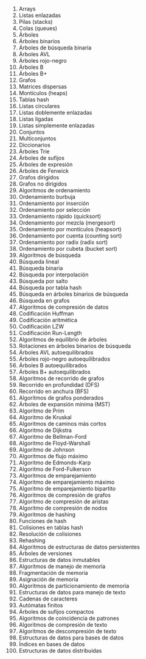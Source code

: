 1. Arrays
2. Listas enlazadas
3. Pilas (stacks)
4. Colas (queues)
5. Árboles
6. Árboles binarios
7. Árboles de búsqueda binaria
8. Árboles AVL
9. Árboles rojo-negro
10. Árboles B
11. Árboles B+ 
12. Grafos
13. Matrices dispersas
14. Montículos (heaps)
15. Tablas hash
16. Listas circulares
17. Listas doblemente enlazadas
18. Listas ligadas
19. Listas simplemente enlazadas
20. Conjuntos
21. Multiconjuntos
22. Diccionarios
23. Árboles Trie
24. Árboles de sufijos
25. Árboles de expresión
26. Árboles de Fenwick
27. Grafos dirigidos
28. Grafos no dirigidos
29. Algoritmos de ordenamiento
30. Ordenamiento burbuja
31. Ordenamiento por inserción
32. Ordenamiento por selección
33. Ordenamiento rápido (quicksort)
34. Ordenamiento por mezcla (mergesort)
35. Ordenamiento por montículos (heapsort)
36. Ordenamiento por cuenta (counting sort)
37. Ordenamiento por radix (radix sort)
38. Ordenamiento por cubeta (bucket sort)
39. Algoritmos de búsqueda
40. Búsqueda lineal
41. Búsqueda binaria
42. Búsqueda por interpolación
43. Búsqueda por salto
44. Búsqueda por tabla hash
45. Búsqueda en árboles binarios de búsqueda
46. Búsqueda en grafos
47. Algoritmos de compresión de datos
48. Codificación Huffman
49. Codificación aritmética
50. Codificación LZW
51. Codificación Run-Length
52. Algoritmos de equilibrio de árboles
53. Rotaciones en árboles binarios de búsqueda
54. Árboles AVL autoequilibrados
55. Árboles rojo-negro autoequilibrados
56. Árboles B autoequilibrados
57. Árboles B+ autoequilibrados
58. Algoritmos de recorrido de grafos
59. Recorrido en profundidad (DFS)
60. Recorrido en anchura (BFS)
61. Algoritmos de grafos ponderados
62. Árboles de expansión mínima (MST)
63. Algoritmo de Prim
64. Algoritmo de Kruskal
65. Algoritmos de caminos más cortos
66. Algoritmo de Dijkstra
67. Algoritmo de Bellman-Ford
68. Algoritmo de Floyd-Warshall
69. Algoritmo de Johnson
70. Algoritmos de flujo máximo
71. Algoritmo de Edmonds-Karp
72. Algoritmo de Ford-Fulkerson
73. Algoritmos de emparejamiento
74. Algoritmo de emparejamiento máximo
75. Algoritmo de emparejamiento bipartito
76. Algoritmos de compresión de grafos
77. Algoritmo de compresión de aristas
78. Algoritmo de compresión de nodos
79. Algoritmos de hashing
80. Funciones de hash
81. Colisiones en tablas hash
82. Resolución de colisiones
83. Rehashing
84. Algoritmos de estructuras de datos persistentes
85. Árboles de versiones
86. Estructuras de datos inmutables
87. Algoritmos de manejo de memoria
88. Fragmentación de memoria
89. Asignación de memoria
90. Algoritmos de particionamiento de memoria
91. Estructuras de datos para manejo de texto
92. Cadenas de caracteres
93. Autómatas finitos
94. Árboles de sufijos compactos
95. Algoritmos de coincidencia de patrones
96. Algoritmos de compresión de texto
97. Algoritmos de descompresión de texto
98. Estructuras de datos para bases de datos
99. Índices en bases de datos
100. Estructuras de datos distribuidas
